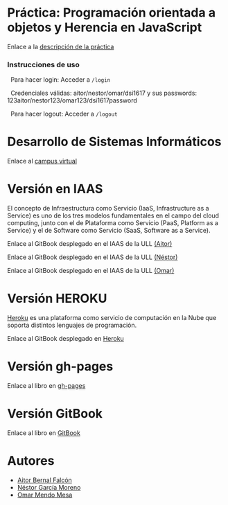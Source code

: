 # Práctica: Programación orientada a objetos y Herencia en JavaScript
Enlace a la [descripción de la práctica](https://casianorodriguezleon.gitbooks.io/ull-esit-1617/content/practicas/practicaoop.html)

### Instrucciones de uso
   Para hacer login: Acceder a ```/login```
   
   Credenciales válidas: aitor/nestor/omar/dsi1617 y sus passwords: 123aitor/nestor123/omar123/dsi1617password
   
   Para hacer logout: Acceder a ```/logout```
  
# Desarrollo de Sistemas Informáticos
Enlace al [campus virtual](https://campusvirtual.ull.es/1617/course/view.php?id=1136)

# Versión en IAAS
El concepto de Infraestructura como Servicio (IaaS, Infrastructure as a Service) es uno de los tres modelos fundamentales en el campo del cloud computing, junto con el de Plataforma como Servicio (PaaS, Platform as a Service) y el de Software como Servicio (SaaS, Software as a Service).

Enlace al GitBook desplegado en el IAAS de la ULL [(Aitor)](http://10.6.128.132:8089/login)

Enlace al GitBook desplegado en el IAAS de la ULL [(Néstor)](http://10.6.128.125:8088/login)

Enlace al GitBook desplegado en el IAAS de la ULL [(Omar)](http://10.6.128.26:8090/login)

# Versión HEROKU
[Heroku](https://devcenter.heroku.com/categories/learning) es una plataforma como servicio de computación en la Nube que soporta distintos lenguajes de programación.

Enlace al GitBook desplegado en [Heroku](https://dsipractica6.herokuapp.com/login)

# Versión gh-pages

Enlace al libro en [gh-pages](https://ull-esit-dsi-1617.github.io/programacion-orientada-a-objetos-y-herencia-en-javascript-aitor-nestor-omar-35l2v3/)

# Versión GitBook

Enlace al libro en [GitBook](https://nestor-gm.gitbooks.io/programacion-orientada-a-objetos-y-herencia/content/)

# Autores
* [Aitor Bernal Falcón](https://chinegua.github.io/)
* [Néstor García Moreno](https://nestor-gm.github.io/)
* [Omar Mendo Mesa](https://ozzrocker95.github.io/)
